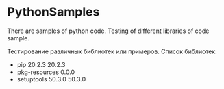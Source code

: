 # PythonSamples
There are samples of python code.
Testing of different libraries of code sample.

Тестирование различных библиотек или примеров.
Список библиотек:
- pip	20.2.3	20.2.3
- pkg-resources	0.0.0	
- setuptools	50.3.0	50.3.0
